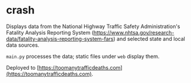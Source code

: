 # crash

Displays data from the National Highway Traffic Safety Administration's Fatality Analysis Reporting System
(https://www.nhtsa.gov/research-data/fatality-analysis-reporting-system-fars) and selected state and local data sources.

`main.py` processes the data; static files under `web` display them.

Deployed to [https://toomanytrafficdeaths.com](https://toomanytrafficdeaths.com).
